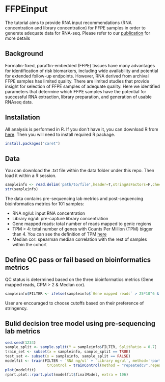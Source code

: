 # FFPEinput

The tutorial aims to provide RNA input recommendations (RNA concentration and library concentration) for FFPE samples in order to generate adequate data for RNA-seq. Please refer to our [publication](https://assets.researchsquare.com/files/rs-1428294/v1/5f199ab7-8b30-4cf0-a3eb-296477271c8b.pdf?c=1647869411) for more details

## Background

Formalin-fixed, paraffin-embedded (FFPE) tissues have many advantages for identification of risk biomarkers, including wide availability and potential for extended follow-up endpoints. However, RNA derived from archival FFPE samples has limited quality. There are limited studies that provide insight for selection of FFPE samples of adequate quality. Here we identified parameters that determine which FFPE samples have the potential for successful RNA extraction, library preparation, and generation of usable RNAseq data.

## Installation

All analysis is performed in R. If you don't have it, you can download R from [here](https://www.r-project.org/). Then you will need to install required R package.

```r
install.packages("caret")
```

## Data

You can download the .txt file within the data folder under this repo. Then load it within a R session.

```r
sampleinfo <- read.delim('path/to/file',header=T,stringAsFactors=F,check.names=F)
str(sampleinfo)
```

The data contains pre-sequencing lab metrics and post-sequencing bioinformatics metrics for 101 samples: 

- RNA ng/ul: input RNA concentration 
- Library ng/ul: pre-capture library concentration
- Gene mapped reads: total number of reads mapped to genic regions
- TPM > 4: total number of genes with Counts Per Million (TPM) bigger than 4. You can see the definition of TPM [here](https://www.reneshbedre.com/blog/expression_units.html)
- Median cor: spearman median correlation with the rest of samples within the cohort

## Define QC pass or fail based on bioinformatics metrics

QC status is determined based on the three bioinformatics metrics (Gene mapped reads, CPM > 2 & Median cor). 

```r
sampleinfo$FILTER <- ifelse(sampleinfo$`Gene mapped reads` > 25*10^6 & sampleinfo$`TPM > 4` > 11,400 & sampleinfo$`Median cor` > 0.75,'PASS','FAIL')
```

User are encouraged to choose cutoffs based on their preference of stringency.

## Bulid decision tree model using pre-sequencing lab metrics

```r
sed.seed(1234)
sample_split <- sample.split(Y = sampleinfo$FILTER, SplitRatio = 0.7)
train_set <- subset(x = sampleinfo, sample_split == TRUE)
test_set <- subset(x = sampleinfo, sample_split == FALSE)
modelfit <- train(FILTER ~ `RNA ng/ul` + `Library ng/ul`, method='rpart',data=train_set,
                   trControl = trainControl(method = "repeatedcv",repeats = 3),tuneLength=10)
plot(modelfit)
rpart.plot::rpart.plot(modelfit$finalModel, extra = 106)
```
